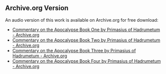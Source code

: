 ## Archive.org Version

An audio version of this work is available on Archive.org for free download:

* [Commentary on the Apocalypse Book One by Primasius of Hadrumetum - Archive.org](https://archive.org/details/commentary-on-the-apocalypse-book-one)
* [Commentary on the Apocalypse Book Two by Primasius of Hadrumetum - Archive.org](https://archive.org/details/commentary-on-the-apocalypse-book-two)
* [Commentary on the Apocalypse Book Three by Primasius of Hadrumetum - Archive.org](https://archive.org/details/commentary-on-the-apocalypse-book-three)
* [Commentary on the Apocalypse Book Four by Primasius of Hadrumetum - Archive.org](https://archive.org/details/commentary-on-the-apocalypse-book-four)